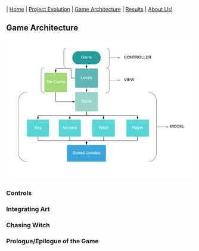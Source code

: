 | [Home](index.md) 	| [Project Evolution](ProjectEvolution.md)  | [Game Architecture](GameArchitecture.md) 	| [Results](results.md)  | [About Us!](AboutUs.md)

## Game Architecture 

<p align="center"><img src="flowchart.png"/></p>

### Controls

### Integrating Art

### Chasing Witch

### Prologue/Epilogue of the Game
